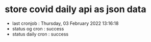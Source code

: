 # store covid daily api as json data

- last cronjob : Thursday, 03 February 2022 13:16:18
- status og cron : success
- status daily cron : success
      
      